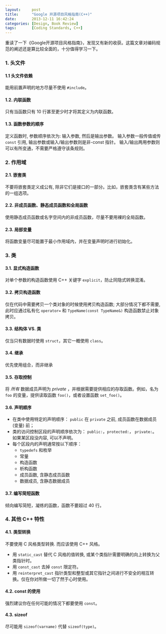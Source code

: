 ```yaml
---
layout:     post
title:      "Google 开源项目风格指南(C++)"
date:       2013-12-11 16:42:24
categories: [Design, Book Review]
tags:       [Coding Standards, C++]
---
```


重读了一下《Google开源项目风格指南》，发现又有新的收获。这篇文章对编码规范的阐述还是算比较全面的，十分值得学习一下。
<!--more-->

### 1. 头文件

#### 1.1 头文件依赖

能用前置声明的地方尽量不使用 `#include`。

#### 1.2. 内联函数

只有当函数只有 10 行甚至更少时才将其定义为内联函数。

#### 1.3. 函数参数的顺序

定义函数时, 参数顺序依次为: 输入参数, 然后是输出参数。
输入参数一般传值或传 `const` 引用, 输出参数或输入/输出参数则是非-const 指针。
输入/输出两用参数则可以有所变通，不需要严格遵守该条规则。

### 2. 作用域

#### 2.1. 嵌套类

不要将嵌套类定义成公有, 除非它们是接口的一部分。比如，嵌套类含有某些方法的一组选项。

#### 2.2. 非成员函数、静态成员函数和全局函数

使用静态成员函数或名字空间内的非成员函数，尽量不要用裸的全局函数。

#### 2.3. 局部变量

将函数变量尽可能置于最小作用域内，并在变量声明时进行初始化。

### 3. 类

#### 3.1. 显式构造函数

对单个参数的构造函数使用 C++ 关键字 `explicit`，防止同隐式转换混淆。

#### 3.2. 拷贝构造函数

仅在代码中需要拷贝一个类对象的时候使用拷贝构造函数; 大部分情况下都不需要, 此时应通过私有化 `operator=` 和 `TypeName(const TypeName&)` 构造函数禁止对象拷贝。

#### 3.3. 结构体 VS. 类

仅当只有数据时使用 `struct`，其它一概使用 `class`。

#### 3.4. 继承

优先使用组合，而非继承

#### 3.5. 存取控制

将 *所有* 数据成员声明为 _private_ ，并根据需要提供相应的存取函数。例如，名为 `foo` 的变量，提供读取函数 `foo()`，或者设置函数 `set_foo()`。

#### 3.6. 声明顺序

- 在类中使用特定的声明顺序： `public` 在 `private` 之前, 成员函数在数据成员 (变量) 前；
- 类的访问控制区段的声明顺序依次为： `public:`，`protected:`， `private:`。 如果某区段没内容, 可以不声明。
- 每个区段内的声明通常按以下顺序：
	+ `typedefs` 和枚举
	+ 常量
	+ 构造函数
	+ 析构函数
	+ 成员函数, 含静态成员函数
	+ 数据成员, 含静态数据成员

#### 3.7. 编写简短函数

倾向编写简短，凝练的函数，函数不要超过 40 行。

### 4. 其他 C++ 特性

#### 4.1. 类型转换

不要使用 C 风格类型转换. 而应该使用 C++ 风格。

- 用 `static_cast` 替代 C 风格的值转换, 或某个类指针需要明确的向上转换为父类指针时。
- 用 `const_cast` 去掉 `const` 限定符。
- 用 `reinterpret_cast` 指针类型和整型或其它指针之间进行不安全的相互转换。仅在你对所做一切了然于心时使用。

#### 4.2. const 的使用

强烈建议你在任何可能的情况下都要使用 `const`。

#### 4.3. sizeof

尽可能用 `sizeof(varname)` 代替 `sizeof(type)`。
